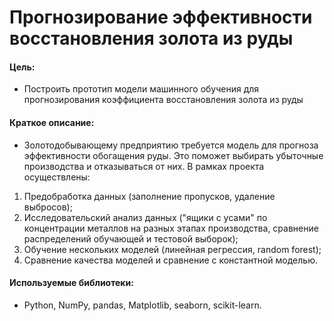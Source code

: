 # Прогнозирование эффективности восстановления золота из руды

#### Цель: 
- Построить прототип модели машинного обучения для прогнозирования коэффициента восстановления золота из руды

#### Краткое описание:
- Золотодобывающему предприятию требуется модель для прогноза эффективности обогащения руды. Это поможет выбирать убыточные производства и отказываться от них. В рамках проекта осуществлены:
1. Предобработка данных (заполнение пропусков, удаление выбросов);
2. Исследовательский анализ данных ("ящики с усами" по концентрации металлов на разных этапах производства, сравнение распределений обучающей и тестовой выборок);
3. Обучение нескольких моделей (линейная регрессия, random forest);
4. Сравнение качества моделей и сравнение с константной моделью.

#### Используемые библиотеки:
- Python, NumPy, pandas, Matplotlib, seaborn, scikit-learn.